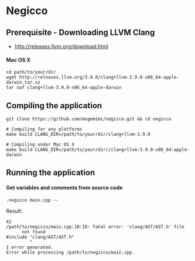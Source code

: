# Negicco

## Prerequisite - Downloading LLVM Clang

- http://releases.llvm.org/download.html

#### Mac OS X

```shell
cd path/to/your/dir
wget http://releases.llvm.org/3.9.0/clang+llvm-3.9.0-x86_64-apple-darwin.tar.xz
tar xaf clang+llvm-3.9.0-x86_64-apple-darwin
```

## Compiling the application

```shell
git clone https://github.com/mogemimi/negicco.git && cd negicco

# Compiling for any platforms
make build CLANG_DIR=/path/to/your/dir/clang+llvm-3.9.0

# Compiling under Mac OS X
make build CLANG_DIR=/path/to/your/dir//clang+llvm-3.9.0-x86_64-apple-darwin
```

## Running the application

#### Get variables and comments from source code

```shell
.negicco main.cpp --
```

Result:

```shell
42
/path/to/negicco/main.cpp:10:10: fatal error: 'clang/AST/AST.h' file
      not found
#include "clang/AST/AST.h"
         ^
1 error generated.
Error while processing /path/to/negicco/main.cpp.
```
